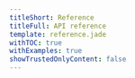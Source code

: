 ```yaml
---
titleShort: Reference
titleFull: API reference
template: reference.jade
withTOC: true
withExamples: true
showTrustedOnlyContent: false
---
```

